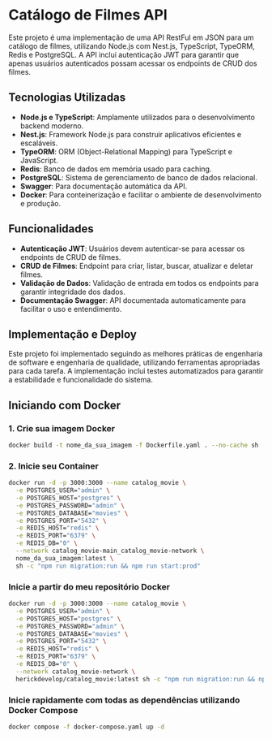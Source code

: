 # Catálogo de Filmes API

Este projeto é uma implementação de uma API RestFul em JSON para um catálogo de filmes, utilizando Node.js com Nest.js, TypeScript, TypeORM, Redis e PostgreSQL. A API inclui autenticação JWT para garantir que apenas usuários autenticados possam acessar os endpoints de CRUD dos filmes.

## Tecnologias Utilizadas

- **Node.js e TypeScript**: Amplamente utilizados para o desenvolvimento backend moderno.
- **Nest.js**: Framework Node.js para construir aplicativos eficientes e escaláveis.
- **TypeORM**: ORM (Object-Relational Mapping) para TypeScript e JavaScript.
- **Redis**: Banco de dados em memória usado para caching.
- **PostgreSQL**: Sistema de gerenciamento de banco de dados relacional.
- **Swagger**: Para documentação automática da API.
- **Docker**: Para conteinerização e facilitar o ambiente de desenvolvimento e produção.

## Funcionalidades

- **Autenticação JWT**: Usuários devem autenticar-se para acessar os endpoints de CRUD de filmes.
- **CRUD de Filmes**: Endpoint para criar, listar, buscar, atualizar e deletar filmes.
- **Validação de Dados**: Validação de entrada em todos os endpoints para garantir integridade dos dados.
- **Documentação Swagger**: API documentada automaticamente para facilitar o uso e entendimento.

## Implementação e Deploy

Este projeto foi implementado seguindo as melhores práticas de engenharia de software e engenharia de qualidade, utilizando ferramentas apropriadas para cada tarefa. A implementação inclui testes automatizados para garantir a estabilidade e funcionalidade do sistema.

## Iniciando com Docker

### 1. Crie sua imagem Docker

```sh
docker build -t nome_da_sua_imagem -f Dockerfile.yaml . --no-cache sh
```

### 2. Inicie seu Container

```sh
docker run -d -p 3000:3000 --name catalog_movie \
  -e POSTGRES_USER="admin" \
  -e POSTGRES_HOST="postgres" \
  -e POSTGRES_PASSWORD="admin" \
  -e POSTGRES_DATABASE="movies" \
  -e POSTGRES_PORT="5432" \
  -e REDIS_HOST="redis" \
  -e REDIS_PORT="6379" \
  -e REDIS_DB="0" \
  --network catalog_movie-main_catalog_movie-network \
  nome_da_sua_imagem:latest \
  sh -c "npm run migration:run && npm run start:prod"
```

### Inicie a partir do meu repositório Docker

```sh
docker run -d -p 3000:3000 --name catalog_movie \
  -e POSTGRES_USER="admin" \
  -e POSTGRES_HOST="postgres" \
  -e POSTGRES_PASSWORD="admin" \
  -e POSTGRES_DATABASE="movies" \
  -e POSTGRES_PORT="5432" \
  -e REDIS_HOST="redis" \
  -e REDIS_PORT="6379" \
  -e REDIS_DB="0" \
  --network catalog_movie-network \
  herickdevelop/catalog_movie:latest sh -c "npm run migration:run && npm run start:prod"
```

### Inicie rapidamente com todas as dependências utilizando Docker Compose

```sh
docker compose -f docker-compose.yaml up -d
```
